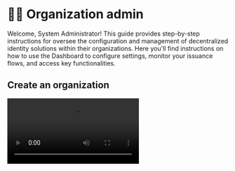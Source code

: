 # 👩‍⚖️ Organization admin

Welcome, System Administrator! This guide provides step-by-step instructions for oversee the configuration and management of decentralized identity solutions within their organizations. Here you'll find instructions on how to use the Dashboard to configure settings, monitor your issuance flows, and access key functionalities.

## Create an organization

<video controls="controls" src="https://github.com/ForkbombEu/signroom/raw/main/screenshots/videos/create_organization.webm" />

## Setup a credential issuer metadata

<video controls="controls" src="https://github.com/ForkbombEu/signroom/raw/main/screenshots/videos/create_credential_issuer.webm" />

## Setup an authorization server metadata

<video controls="controls" src="https://github.com/ForkbombEu/signroom/raw/main/screenshots/videos/create_authz_server.webm" />

## Create a fully working credential issuing flow

<video controls="controls" src="https://github.com/ForkbombEu/signroom/raw/main/screenshots/videos/issuance_flow.webm" />
